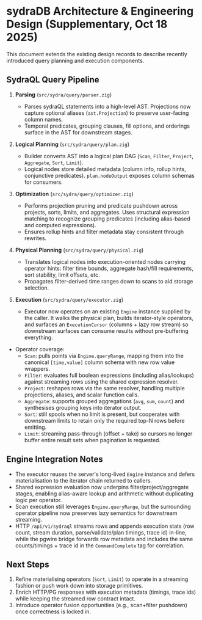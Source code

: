 # sydraDB Architecture & Engineering Design (Supplementary, Oct 18 2025)

This document extends the existing design records to describe recently introduced
query planning and execution components.

## SydraQL Query Pipeline

1. **Parsing** (`src/sydra/query/parser.zig`)
   - Parses sydraQL statements into a high-level AST. Projections now capture
     optional aliases (`ast.Projection`) to preserve user-facing column names.
   - Temporal predicates, grouping clauses, fill options, and orderings surface
     in the AST for downstream stages.

2. **Logical Planning** (`src/sydra/query/plan.zig`)
   - Builder converts AST into a logical plan DAG (`Scan`, `Filter`, `Project`,
     `Aggregate`, `Sort`, `Limit`).
   - Logical nodes store detailed metadata (column info, rollup hints,
     conjunctive predicates). `plan.nodeOutput` exposes column schemas for
     consumers.

3. **Optimization** (`src/sydra/query/optimizer.zig`)
   - Performs projection pruning and predicate pushdown across projects, sorts,
     limits, and aggregates. Uses structural expression matching to recognize
     grouping predicates (including alias-based and computed expressions).
   - Ensures rollup hints and filter metadata stay consistent through rewrites.

4. **Physical Planning** (`src/sydra/query/physical.zig`)
   - Translates logical nodes into execution-oriented nodes carrying operator
     hints: filter time bounds, aggregate hash/fill requirements, sort
     stability, limit offsets, etc.
   - Propagates filter-derived time ranges down to scans to aid storage
     selection.

5. **Execution** (`src/sydra/query/executor.zig`)
   - Executor now operates on an existing `Engine` instance supplied by the
     caller. It walks the physical plan, builds iterator-style operators, and
     surfaces an `ExecutionCursor` (columns + lazy row stream) so downstream
     surfaces can consume results without pre-buffering everything.
- Operator coverage:
  * `Scan`: pulls points via `Engine.queryRange`, mapping them into the
    canonical `[time,value]` column schema with new row value wrappers.
  * `Filter`: evaluates full boolean expressions (including alias/lookups)
    against streaming rows using the shared expression resolver.
  * `Project`: reshapes rows via the same resolver, handling multiple
    projections, aliases, and scalar function calls.
  * `Aggregate`: supports grouped aggregations (`avg`, `sum`, `count`) and
    synthesises grouping keys into iterator output.
  * `Sort`: still spools when no limit is present, but cooperates with
    downstream limits to retain only the required top-N rows before emitting.
  * `Limit`: streaming pass-through (offset + take) so cursors no longer buffer
    entire result sets when pagination is requested.

## Engine Integration Notes

- The executor reuses the server's long-lived `Engine` instance and defers
  materialisation to the iterator chain returned to callers.
- Shared expression evaluation now underpins filter/project/aggregate stages,
  enabling alias-aware lookup and arithmetic without duplicating logic per
  operator.
- Scan execution still leverages `Engine.queryRange`, but the surrounding
  operator pipeline now preserves lazy semantics for downstream streaming.
- HTTP `/api/v1/sydraql` streams rows and appends execution stats (row count,
  stream duration, parse/validate/plan timings, trace id) in-line, while the
  pgwire bridge forwards row metadata and includes the same counts/timings +
  trace id in the `CommandComplete` tag for correlation.

## Next Steps

1. Refine materialising operators (`Sort`, `Limit`) to operate in a streaming
   fashion or push work down into storage primitives.
2. Enrich HTTP/PG responses with execution metadata (timings, trace ids) while
   keeping the streamed row contract intact.
3. Introduce operator fusion opportunities (e.g., scan+filter pushdown) once
   correctness is locked in.
